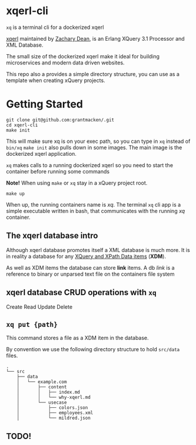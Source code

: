 # xqerl-cli

`xq` is a terminal cli for a dockerized xqerl



 [xqerl](https://zadean.github.io/xqerl)
 maintained by 
 [Zachary Dean](https://github.com/zadean),
 is an Erlang XQuery 3.1 Processor and XML Database.

The small size of the dockerized xqerl make it ideal for
building microservices and modern data driven websites.

This repo also a provides a simple directory structure,
you can use as a template when creating xQuery projects.

# Getting Started

```
git clone git@github.com:grantmacken/.git
cd xqerl-cli
make init
```

This will make sure xq is on your exec path,
so you can type in `xq` instead of `bin/xq`
`make init` also pulls down in some images.
The main image is the dockerized xqerl application.

`xq` makes calls to a running dockerized xqerl so 
you need to start the container before running some commands

**Note!** When using `make` or `xq` stay in a xQuery project root.

```
make up
```

When up, the running containers name is *xq*.
The terminal `xq` cli app is a simple executable written in bash,
that communicates with the running *xq* container.

## The xqerl database intro

Although xqerl database promotes itself a XML database is much more.
It is in reality a database for any
[ XQuery and XPath Data items](https://www.w3.org/TR/xpath-datamodel-31/) (**XDM**).

As well as XDM items the database can store **link** items.
A db *link* is a reference to binary or unparsed text file on the containers file system

## xqerl database CRUD operations with `xq`

Create Read Update Delete

## `xq put {path}` 

This command stores a file as a XDM item in the database.

By convention we use the following directory structure to hold `src/data` files.

```
.
└── src
    ├── data
    │   └── example.com
    │       ├── content
    │       │   ├── index.md
    │       │   └── why-xqerl.md
    │       └── usecase
    │           ├── colors.json
    │           ├── employees.xml
    │           └── mildred.json

```

 ## TODO!






